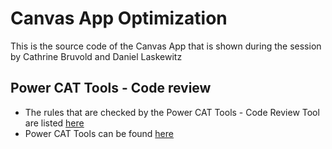 # Canvas App Optimization
This is the source code of the Canvas App that is shown during the session by Cathrine Bruvold and Daniel Laskewitz

## Power CAT Tools - Code review

- The rules that are checked by the Power CAT Tools - Code Review Tool are listed [here](./rules/README.md)
- Power CAT Tools can be found [here](https://aka.ms/powercattools)